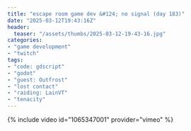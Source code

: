 ```yaml
---
title: "escape room game dev &#124; no signal (day 183)"
date: "2025-03-12T19:43:16Z"
header:
  teaser: "/assets/thumbs/2025-03-12-19-43-16.jpg"
categories:
- "game development"
- "twitch"
tags:
- "code: gdscript"
- "godot"
- "guest: Outfrost"
- "lost contact"
- "raiding: LainVT"
- "tenacity"
---
```

{% include video id="1065347001" provider="vimeo" %}
